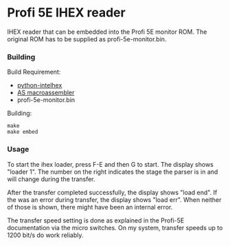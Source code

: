
Profi 5E IHEX reader
====================

IHEX reader that can be embedded into the Profi 5E monitor ROM. The
original ROM has to be supplied as profi-5e-monitor.bin.

### Building

Build Requirement:

 * [python-intelhex](https://pypi.org/project/intelhex/)
 * [AS macroassembler](http://john.ccac.rwth-aachen.de:8000/as/)
 * profi-5e-monitor.bin

Building:

    make
	make embed

### Usage

To start the ihex loader, press F-E and then G to start. The display
shows "loader 1". The number on the right indicates the stage the
parser is in and will change during the transfer.

After the transfer completed successfully, the display shows "load
end". If the was an error during transfer, the display shows "load
err". When neither of those is shown, there might have been an
internal error.

The transfer speed setting is done as explained in the Profi-5E
documentation via the micro switches. On my system, transfer speeds
up to 1200 bit/s do work reliably.

